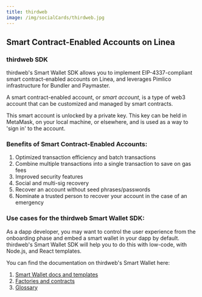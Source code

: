 ```yaml
---
title: thirdweb
image: /img/socialCards/thirdweb.jpg
---
```


## Smart Contract-Enabled Accounts on Linea

### thirdweb SDK

thirdweb's Smart Wallet SDK allows you to implement EIP-4337-compliant smart contract-enabled accounts on Linea, and leverages Pimlico infrastructure for Bundler and Paymaster.

A smart contract-enabled account, or _smart account_, is a type of web3 account that can be customized and managed by smart contracts.

This smart account is unlocked by a private key. This key can be held in MetaMask, on your local machine, or elsewhere, and is used as a way to 'sign in' to the account.

### Benefits of Smart Contract-Enabled Accounts:

1. Optimized transaction efficiency and batch transactions
2. Combine multiple transactions into a single transaction to save on gas fees
3. Improved security features
4. Social and multi-sig recovery
5. Recover an account without seed phrases/passwords
6. Nominate a trusted person to recover your account in the case of an emergency

### Use cases for the thirdweb Smart Wallet SDK:

As a dapp developer, you may want to control the user experience from the onboarding phase and embed a smart wallet in your dapp by default. thirdweb's Smart Wallet SDK will help you to do this with low-code, with Node.js, and React templates.

You can find the documentation on thirdweb's Smart Wallet here:

1. [Smart Wallet docs and templates](https://portal.thirdweb.com/wallet/smart-wallet)
1. [Factories and contracts](https://thirdweb.com/explore/smart-wallet)
1. [Glossary](https://portal.thirdweb.com/glossary/smart-wallet)
